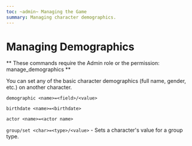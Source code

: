 ```yaml
---
toc: ~admin~ Managing the Game
summary: Managing character demographics.
---
```

# Managing Demographics

** These commands require the Admin role or the permission: manage\_demographics **

You can set any of the basic character demographics (full name, gender, etc.) on another character.

`demographic <name>=<field>/<value>`

`birthdate <name>=<birthdate>`

`actor <name>=<actor name>`

`group/set <char>=<type>/<value>` - Sets a character's value for a group type.
